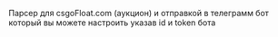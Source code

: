 Парсер для csgoFloat.com (аукцион) и отправкой в телеграмм бот который вы можете настроить указав id и token бота
